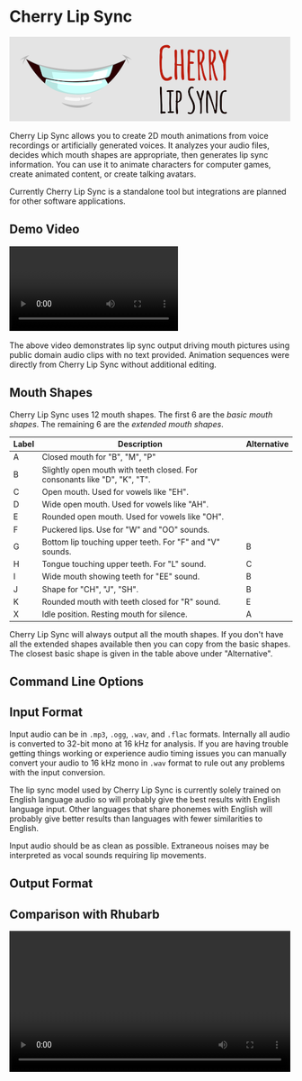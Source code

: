 # Cherry Lip Sync

![Logo of lips](./images/Logo.png)

Cherry Lip Sync allows you to create 2D mouth animations from voice recordings
or artificially generated voices. It analyzes your audio files, decides which
mouth shapes are appropriate, then generates lip sync information. You can use
it to animate characters for computer games, create animated content, or create
talking avatars.

Currently Cherry Lip Sync is a standalone tool but integrations are planned for
other software applications.

## Demo Video

<!-- <video controls width="500" src="./demo/Demo.mp4" alt="Demonstration video showing talking lips to public domain audio clips"></video> -->

![Demonstration video showing talking lips to public domain audio clips](./demo/Demo.mp4)

The above video demonstrates lip sync output driving mouth pictures using public
domain audio clips with no text provided. Animation sequences were directly from
Cherry Lip Sync without additional editing.

## Mouth Shapes

Cherry Lip Sync uses 12 mouth shapes. The first 6 are the *basic mouth shapes*.
The remaining 6 are the *extended mouth shapes*.

| Label | Description | Alternative |
| ----- | ----------- | ----------- |
| A     | Closed mouth for "B", "M", "P" | |
| B     | Slightly open mouth with teeth closed. For consonants like "D", "K", "T". | |
| C     | Open mouth. Used for vowels like "EH". | | 
| D     | Wide open mouth. Used for vowels like "AH". | |
| E     | Rounded open mouth. Used for vowels like "OH". | |
| F     | Puckered lips. Use for "W" and "OO" sounds. | |
| G     | Bottom lip touching upper teeth. For "F" and "V" sounds. | B |
| H     | Tongue touching upper teeth. For "L" sound. | C |
| I     | Wide mouth showing teeth for "EE" sound. | B |
| J     | Shape for "CH", "J", "SH". | B |
| K     | Rounded mouth with teeth closed for "R" sound. | E |
| X     | Idle position. Resting mouth for silence. | A |

Cherry Lip Sync will always output all the mouth shapes. If you don't have all
the extended shapes available then you can copy from the basic shapes. The
closest basic shape is given in the table above under "Alternative".

## Command Line Options



## Input Format

Input audio can be in `.mp3`, `.ogg`, `.wav`, and `.flac` formats. Internally
all audio is converted to 32-bit mono at 16 kHz for analysis. If you are having
trouble getting things working or experience audio timing issues you can
manually convert your audio to 16 kHz mono in `.wav` format to rule out any
problems with the input conversion.

The lip sync model used by Cherry Lip Sync is currently solely trained on
English language audio so will probably give the best results with English
language input. Other languages that share phonemes with English will probably
give better results than languages with fewer similarities to English.

Input audio should be as clean as possible. Extraneous noises may be interpreted
as vocal sounds requiring lip movements.

## Output Format

## Comparison with Rhubarb

<video controls width="500" src="./demo/Compare.mp4" alt="Demonstration video showing Rhubarb with and without text provided versus Cherry"></video>
